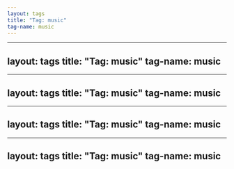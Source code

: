 ```yaml
---
layout: tags
title: "Tag: music"
tag-name: music
---
```

---
layout: tags
title: "Tag: music"
tag-name: music
---
---
layout: tags
title: "Tag: music"
tag-name: music
---
---
layout: tags
title: "Tag: music"
tag-name: music
---
---
layout: tags
title: "Tag: music"
tag-name: music
---
